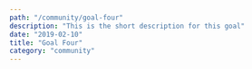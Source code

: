 ```yaml
---
path: "/community/goal-four"
description: "This is the short description for this goal"
date: "2019-02-10"
title: "Goal Four"
category: "community"
---
```

